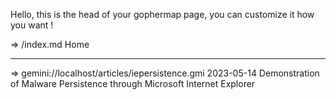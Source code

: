 Hello, this is the head of your gophermap page, you can
customize it how you want !

=> /index.md Home

------------------------------------------------------------------
=> gemini://localhost/articles/iepersistence.gmi 2023-05-14 Demonstration of Malware Persistence through Microsoft Internet Explorer
